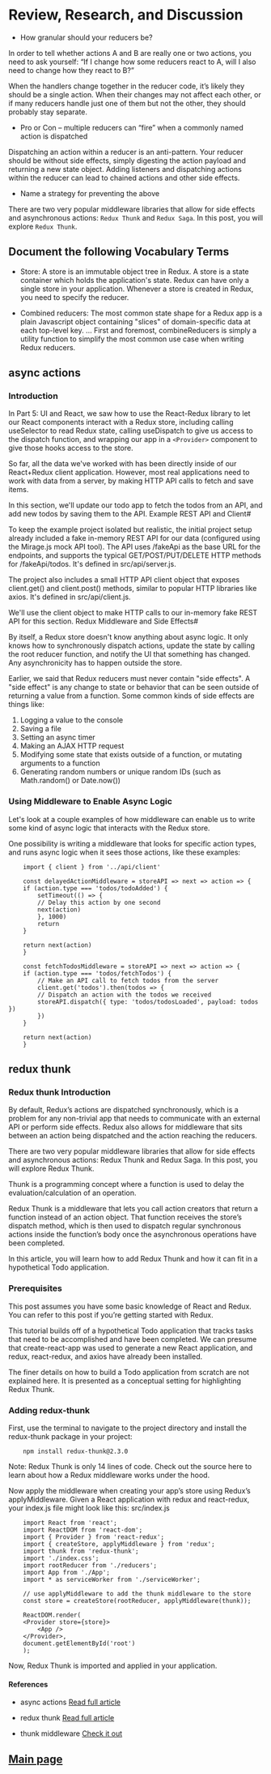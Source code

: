 # Review, Research, and Discussion

- How granular should your reducers be?

In order to tell whether actions A and B are really one or two actions, you need to ask yourself: “If I change how some reducers react to A, will I also need to change how they react to B?”

When the handlers change together in the reducer code, it’s likely they should be a single action. When their changes may not affect each other, or if many reducers handle just one of them but not the other, they should probably stay separate.

- Pro or Con – multiple reducers can “fire” when a commonly named action is dispatched

Dispatching an action within a reducer is an anti-pattern. Your reducer should be without side effects, simply digesting the action payload and returning a new state object. Adding listeners and dispatching actions within the reducer can lead to chained actions and other side effects.

- Name a strategy for preventing the above

There are two very popular middleware libraries that allow for side effects and asynchronous actions: `Redux Thunk` and `Redux Saga`. In this post, you will explore `Redux Thunk`.

## Document the following Vocabulary Terms

- Store: A store is an immutable object tree in Redux. A store is a state container which holds the application's state. Redux can have only a single store in your application. Whenever a store is created in Redux, you need to specify the reducer.

- Combined reducers: The most common state shape for a Redux app is a plain Javascript object containing "slices" of domain-specific data at each top-level key. ... First and foremost, combineReducers is simply a utility function to simplify the most common use case when writing Redux reducers.

## async actions

### Introduction

In Part 5: UI and React, we saw how to use the React-Redux library to let our React components interact with a Redux store, including calling useSelector to read Redux state, calling useDispatch to give us access to the dispatch function, and wrapping our app in a `<Provider>` component to give those hooks access to the store.

So far, all the data we've worked with has been directly inside of our React+Redux client application. However, most real applications need to work with data from a server, by making HTTP API calls to fetch and save items.

In this section, we'll update our todo app to fetch the todos from an API, and add new todos by saving them to the API.
Example REST API and Client#

To keep the example project isolated but realistic, the initial project setup already included a fake in-memory REST API for our data (configured using the Mirage.js mock API tool). The API uses /fakeApi as the base URL for the endpoints, and supports the typical GET/POST/PUT/DELETE HTTP methods for /fakeApi/todos. It's defined in src/api/server.js.

The project also includes a small HTTP API client object that exposes client.get() and client.post() methods, similar to popular HTTP libraries like axios. It's defined in src/api/client.js.

We'll use the client object to make HTTP calls to our in-memory fake REST API for this section.
Redux Middleware and Side Effects#

By itself, a Redux store doesn't know anything about async logic. It only knows how to synchronously dispatch actions, update the state by calling the root reducer function, and notify the UI that something has changed. Any asynchronicity has to happen outside the store.

Earlier, we said that Redux reducers must never contain "side effects". A "side effect" is any change to state or behavior that can be seen outside of returning a value from a function. Some common kinds of side effects are things like:

1. Logging a value to the console
2. Saving a file
3. Setting an async timer
4. Making an AJAX HTTP request
5. Modifying some state that exists outside of a function, or mutating arguments to a function
6. Generating random numbers or unique random IDs (such as Math.random() or Date.now())

### Using Middleware to Enable Async Logic

Let's look at a couple examples of how middleware can enable us to write some kind of async logic that interacts with the Redux store.

One possibility is writing a middleware that looks for specific action types, and runs async logic when it sees those actions, like these examples:

        import { client } from '../api/client'

        const delayedActionMiddleware = storeAPI => next => action => {
        if (action.type === 'todos/todoAdded') {
            setTimeout(() => {
            // Delay this action by one second
            next(action)
            }, 1000)
            return
        }

        return next(action)
        }

        const fetchTodosMiddleware = storeAPI => next => action => {
        if (action.type === 'todos/fetchTodos') {
            // Make an API call to fetch todos from the server
            client.get('todos').then(todos => {
            // Dispatch an action with the todos we received
            storeAPI.dispatch({ type: 'todos/todosLoaded', payload: todos })
            })
        }

        return next(action)
        }

## redux thunk

### Redux thunk Introduction

By default, Redux’s actions are dispatched synchronously, which is a problem for any non-trivial app that needs to communicate with an external API or perform side effects. Redux also allows for middleware that sits between an action being dispatched and the action reaching the reducers.

There are two very popular middleware libraries that allow for side effects and asynchronous actions: Redux Thunk and Redux Saga. In this post, you will explore Redux Thunk.

Thunk is a programming concept where a function is used to delay the evaluation/calculation of an operation.

Redux Thunk is a middleware that lets you call action creators that return a function instead of an action object. That function receives the store’s dispatch method, which is then used to dispatch regular synchronous actions inside the function’s body once the asynchronous operations have been completed.

In this article, you will learn how to add Redux Thunk and how it can fit in a hypothetical Todo application.

### Prerequisites

This post assumes you have some basic knowledge of React and Redux. You can refer to this post if you’re getting started with Redux.

This tutorial builds off of a hypothetical Todo application that tracks tasks that need to be accomplished and have been completed. We can presume that create-react-app was used to generate a new React application, and redux, react-redux, and axios have already been installed.

The finer details on how to build a Todo application from scratch are not explained here. It is presented as a conceptual setting for highlighting Redux Thunk.

### Adding redux-thunk

First, use the terminal to navigate to the project directory and install the redux-thunk package in your project:

        npm install redux-thunk@2.3.0

Note: Redux Thunk is only 14 lines of code. Check out the source here to learn about how a Redux middleware works under the hood.

Now apply the middleware when creating your app’s store using Redux’s applyMiddleware. Given a React application with redux and react-redux, your index.js file might look like this:
src/index.js

        import React from 'react';
        import ReactDOM from 'react-dom';
        import { Provider } from 'react-redux';
        import { createStore, applyMiddleware } from 'redux';
        import thunk from 'redux-thunk';
        import './index.css';
        import rootReducer from './reducers';
        import App from './App';
        import * as serviceWorker from './serviceWorker';

        // use applyMiddleware to add the thunk middleware to the store
        const store = createStore(rootReducer, applyMiddleware(thunk));

        ReactDOM.render(
        <Provider store={store}>
            <App />
        </Provider>,
        document.getElementById('root')
        );

Now, Redux Thunk is imported and applied in your application.

#### References

- async actions  [Read full article](https://redux.js.org/tutorials/fundamentals/part-6-async-logic)

- redux thunk [Read full article](https://www.digitalocean.com/community/tutorials/redux-redux-thunk)

- thunk middleware [Check it out](https://github.com/reduxjs/redux-thunk)

## [Main page](https://amjadmesmar.github.io/reading-notes/)
